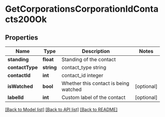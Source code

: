 # GetCorporationsCorporationIdContacts200Ok

## Properties
Name | Type | Description | Notes
------------ | ------------- | ------------- | -------------
**standing** | **float** | Standing of the contact | 
**contactType** | **string** | contact_type string | 
**contactId** | **int** | contact_id integer | 
**isWatched** | **bool** | Whether this contact is being watched | [optional] 
**labelId** | **int** | Custom label of the contact | [optional] 

[[Back to Model list]](../README.md#documentation-for-models) [[Back to API list]](../README.md#documentation-for-api-endpoints) [[Back to README]](../README.md)


